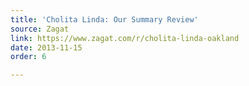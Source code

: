 ```yaml
---
title: 'Cholita Linda: Our Summary Review'
source: Zagat
link: https://www.zagat.com/r/cholita-linda-oakland
date: 2013-11-15
order: 6

---
```

